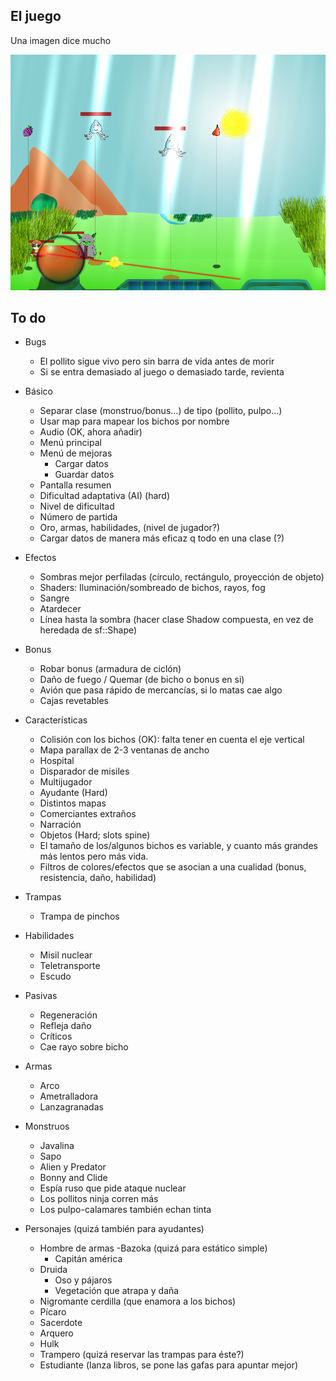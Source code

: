 

## El juego

Una imagen dice mucho

![RarePG](screenshot.png)


## To do

- Bugs
	- El pollito sigue vivo pero sin barra de vida antes de morir
	- Si se entra demasiado al juego o demasiado tarde, revienta


- Básico
	- Separar clase (monstruo/bonus...) de tipo (pollito, pulpo...)
	- Usar map para mapear los bichos por nombre
	- Audio (OK, ahora añadir)
	- Menú principal
	- Menú de mejoras
		- Cargar datos
		- Guardar datos
	- Pantalla resumen
	- Dificultad adaptativa (AI) (hard)
	- Nivel de dificultad
	- Número de partida
	- Oro, armas, habilidades, (nivel de jugador?)
	- Cargar datos de manera más eficaz q todo en una clase (?)



- Efectos
	- Sombras mejor perfiladas  (círculo, rectángulo, proyección de objeto)
	- Shaders: Iluminación/sombreado de bichos, rayos, fog
	- Sangre
	- Atardecer
	- Línea hasta la sombra (hacer clase Shadow compuesta, en vez de heredada de sf::Shape)


- Bonus
	- Robar bonus (armadura de ciclón)
	- Daño de fuego / Quemar (de bicho o bonus en si)
	- Avión que pasa rápido de mercancías, si lo matas cae algo
	- Cajas revetables


- Características
	- Colisión con los bichos (OK): falta tener en cuenta el eje vertical
	- Mapa parallax de 2-3 ventanas de ancho
	- Hospital
	- Disparador de misiles
	- Multijugador
	- Ayudante (Hard)
	- Distintos mapas
	- Comerciantes extraños
	- Narración
	- Objetos (Hard; slots spine)
	- El tamaño de los/algunos bichos es variable, y cuanto más grandes más lentos pero más vida.
	- Filtros de colores/efectos que se asocian a una cualidad (bonus, resistencia, daño, habilidad)


- Trampas
	- Trampa de pinchos



- Habilidades
	- Misil nuclear
	- Teletransporte
	- Escudo
	


- Pasivas
	- Regeneración
	- Refleja daño
	- Críticos
	- Cae rayo sobre bicho


- Armas
	- Arco
	- Ametralladora
	- Lanzagranadas


- Monstruos
	- Javalina
	- Sapo
	- Alien y Predator
	- Bonny and Clide
	- Espía ruso que pide ataque nuclear
	- Los pollitos ninja corren más
	- Los pulpo-calamares también echan tinta

	


- Personajes (quizá también para ayudantes)
	- Hombre de armas
		-Bazoka (quizá para estático simple)
		- Capitán américa
	- Druida
		- Oso y pájaros
		- Vegetación que atrapa y daña
	- Nigromante cerdilla (que enamora a los bichos)
	- Pícaro
	- Sacerdote
	- Arquero
	- Hulk
	- Trampero (quizá reservar las trampas para éste?)
	- Estudiante (lanza libros, se pone las gafas para apuntar mejor)



